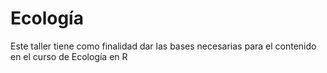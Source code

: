 # Ecología


Este taller tiene como finalidad dar las bases necesarias para el contenido en el curso de Ecología en R


